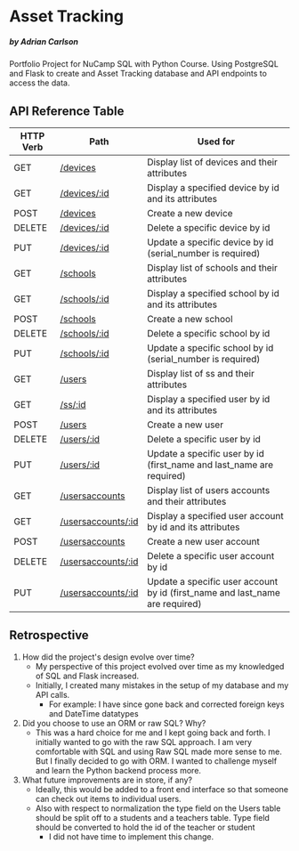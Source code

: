 # Asset Tracking

##### by Adrian Carlson

Portfolio Project for NuCamp SQL with Python Course. Using PostgreSQL and Flask to create and Asset Tracking database and API endpoints to access the data.

## API Reference Table

| HTTP Verb | Path                                    | Used for                                                                     |
| --------- | --------------------------------------- | ---------------------------------------------------------------------------- |
| GET       | [/devices](/devices)                    | Display list of devices and their attributes                                 |
| GET       | [/devices/:id](/devices/:id)            | Display a specified device by id and its attributes                          |
| POST      | [/devices](/devices)                    | Create a new device                                                          |
| DELETE    | [/devices/:id](/devices/:id)            | Delete a specific device by id                                               |
| PUT       | [/devices/:id](/devices/:id)            | Update a specific device by id (serial_number is required)                   |
| GET       | [/schools](/schools)                    | Display list of schools and their attributes                                 |
| GET       | [/schools/:id](/schools/:id)            | Display a specified school by id and its attributes                          |
| POST      | [/schools](/schools)                    | Create a new school                                                          |
| DELETE    | [/schools/:id](/schools/:id)            | Delete a specific school by id                                               |
| PUT       | [/schools/:id](/schools/:id)            | Update a specific school by id (serial_number is required)                   |
| GET       | [/users](/users)                        | Display list of ss and their attributes                                      |
| GET       | [/ss/:id](/users/:id)                   | Display a specified user by id and its attributes                            |
| POST      | [/users](/users)                        | Create a new user                                                            |
| DELETE    | [/users/:id](/users/:id)                | Delete a specific user by id                                                 |
| PUT       | [/users/:id](/users/:id)                | Update a specific user by id (first_name and last_name are required)         |
| GET       | [/usersaccounts](/useraccounts)         | Display list of users accounts and their attributes                          |
| GET       | [/usersaccounts/:id](/useraccounts/:id) | Display a specified user account by id and its attributes                    |
| POST      | [/usersaccounts](/useraccounts)         | Create a new user account                                                    |
| DELETE    | [/usersaccounts/:id](/useraccounts/:id) | Delete a specific user account by id                                         |
| PUT       | [/usersaccounts/:id](/useraccounts/:id) | Update a specific user account by id (first_name and last_name are required) |

## Retrospective

1. How did the project's design evolve over time?
   - My perspective of this project evolved over time as my knowledged of SQL and Flask increased.
   - Initially, I created many mistakes in the setup of my database and my API calls.
     - For example: I have since gone back and corrected foreign keys and DateTime datatypes
1. Did you choose to use an ORM or raw SQL? Why?
   - This was a hard choice for me and I kept going back and forth. I initially wanted to go with the raw SQL approach. I am very comfortable with SQL and using Raw SQL made more sense to me. But I finally decided to go with ORM. I wanted to challenge myself and learn the Python backend process more.
1. What future improvements are in store, if any?
   - Ideally, this would be added to a front end interface so that someone can check out items to individual users.
   - Also with respect to normalization the type field on the Users table should be split off to a students and a teachers table. Type field should be converted to hold the id of the teacher or student
     - I did not have time to implement this change.
